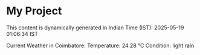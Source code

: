 # My Project

This content is dynamically generated in Indian Time (IST): 2025-05-19 01:06:34 IST


Current Weather in Coimbatore:
Temperature: 24.28 °C
Condition: light rain
